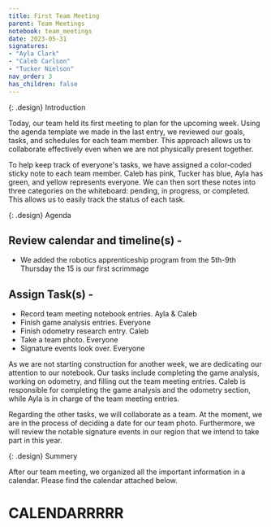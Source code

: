 ```yaml
---
title: First Team Meeting
parent: Team Meetings
notebook: team_meetings
date: 2023-05-31
signatures:
- "Ayla Clark"
- "Caleb Carlson"
- "Tucker Nielson"
nav_order: 3
has_children: false
---
```

{: .design}
Introduction

Today, our team held its first meeting to plan for the upcoming week. Using the agenda template we made in the last entry, we reviewed our goals, tasks, and schedules for each team member. This approach allows us to collaborate effectively even when we are not physically present together.

To help keep track of everyone's tasks, we have assigned a color-coded sticky note to each team member. Caleb has pink, Tucker has blue, Ayla has green, and yellow represents everyone. We can then sort these notes into three categories on the whiteboard: pending, in progress, or completed. This allows us to easily track the status of each task.

{: .design}
Agenda

## Review calendar and timeline(s) -

* We added the robotics apprenticeship program from the 5th-9th
Thursday the 15 is our first scrimmage

## Assign Task(s) -

* Record team meeting notebook entries.				Ayla & Caleb
* Finish game analysis entries.						Everyone
* Finish odometry research entry.					Caleb
* Take a team photo.								Everyone
* Signature events look over.						Everyone

As we are not starting construction for another week, we are dedicating our attention to our notebook. Our tasks include completing the game analysis, working on odometry, and filling out the team meeting entries. Caleb is responsible for completing the game analysis and the odometry section, while Ayla is in charge of the team meeting entries.

Regarding the other tasks, we will collaborate as a team. At the moment, we are in the process of deciding a date for our team photo. Furthermore, we will review the notable signature events in our region that we intend to take part in this year.

{: .design}
Summery

After our team meeting, we organized all the important information in a calendar. Please find the calendar attached below.

# CALENDARRRRR